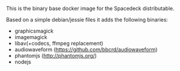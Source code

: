 This is the binary base docker image for the Spacedeck distributable.

Based on a simple debian/jessie files it adds the following binaries:
- graphicsmagick
- imagemagick 
- libav(+codecs, ffmpeg replacement)
- audiowaveform (https://github.com/bbcrd/audiowaveform)
- phantomjs (http://phantomjs.org/)
- nodejs
